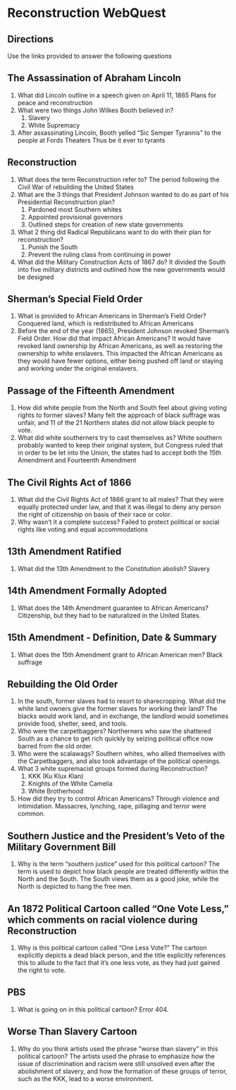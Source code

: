 # Reconstruction WebQuest

## Directions

Use the links provided to answer the following questions

## The Assassination of Abraham Lincoln

1. What did Lincoln outline in a speech given on April 11, 1865
   Plans for peace and reconstruction
2. What were two things John Wilkes Booth believed in?
    1. Slavery
    2. White Supremacy
3. After assassinating Lincoln, Booth yelled “Sic Semper Tyrannis” to the people at Fords Theaters
   Thus be it ever to tyrants

## Reconstruction

1. What does the term Reconstruction refer to?
   The period following the Civil War of rebuilding the United States
2. What are the 3 things that President Johnson wanted to do as part of his Presidential Reconstruction plan?
    1. Pardoned most Southern whites
    2. Appointed provisional governors
    3. Outlined steps for creation of new state governments
3. What 2 thing did Radical Republicans want to do with their plan for reconstruction?
    1. Punish the South
    2. Prevent the ruling class from continuing in power
4. What did the Military Construction Acts of 1867 do?
   It divided the South into five military districts and outlined how the new governments would be designed

## Sherman’s Special Field Order

1. What is provided to African Americans in Sherman’s Field Order?
   Conquered land, which is redistributed to African Americans
2. Before the end of the year (1865), President Johnson revoked Sherman’s Field Order. How did that impact African Americans?
   It would have revoked land ownership by African Americans, as well as restoring the ownership to white enslavers. This impacted the African Americans as they would have fewer options, either being pushed off land or staying and working under the original enslavers.

## Passage of the Fifteenth Amendment

1. How did white people from the North and South feel about giving voting rights to former slaves?
   Many felt the approach of black suffrage was unfair, and 11 of the 21 Northern states did not allow black people to vote.
2. What did white southerners try to cast themselves as?
   White southern probably wanted to keep their original system, but Congress ruled that in order to be let into the Union, the states had to accept both the 15th Amendment and Fourteenth Amendment

## The Civil Rights Act of 1866

1. What did the Civil Rights Act of 1866 grant to all males?
   That they were equally protected under law, and that it was illegal to deny any person the right of citizenship on basis of their race or color.
2. Why wasn’t it a complete success?
   Failed to protect political or social rights like voting and equal accommodations

## 13th Amendment Ratified

1. What did the 13th Amendment to the Constitution abolish?
   Slavery

## 14th Amendment Formally Adopted

1. What does the 14th Amendment guarantee to African Americans?
   Citizenship, but they had to be naturalized in the United States.

## 15th Amendment - Definition, Date & Summary

1. What does the 15th Amendment grant to African American men?
   Black suffrage

## Rebuilding the Old Order

1. In the south, former slaves had to resort to sharecropping. What did the white land owners give the former slaves for working their land?
   The blacks would work land, and in exchange, the landlord would sometimes provide food, shelter, seed, and tools.
2. Who were the carpetbaggers?
   Northerners who saw the shattered South as a chance to get rich quickly by seizing political office now barred from the old order.
3. Who were the scalawags?
   Southern whites, who allied themselves with the Carpetbaggers, and also took advantage of the political openings.
4. What 3 white supremacist groups formed during Reconstruction?
    1. KKK (Ku Klux Klan)
    2. Knights of the White Camelia
    3. White Brotherhood
5. How did they try to control African Americans?
   Through violence and intimidation. Massacres, lynching, rape, pillaging and terror were common.

## Southern Justice and the President’s Veto of the Military Government Bill

1. Why is the term “southern justice” used for this political cartoon?
   The term is used to depict how black people are treated differently within the North and the South. The South views them as a good joke, while the North is depicted to hang the free men.

## An 1872 Political Cartoon called “One Vote Less,” which comments on racial violence during Reconstruction

1. Why is this political cartoon called “One Less Vote?”
   The cartoon explicitly depicts a dead black person, and the title explicitly references this to allude to the fact that it’s one less vote, as they had just gained the right to vote.

## PBS

1. What is going on in this political cartoon?
   Error 404.

## Worse Than Slavery Cartoon

1. Why do you think artists used the phrase “worse than slavery” in this political cartoon?
   The artists used the phrase to emphasize how the issue of discrimination and racism were still unsolved even after the abolishment of slavery, and how the formation of these groups of terror, such as the KKK, lead to a worse environment.